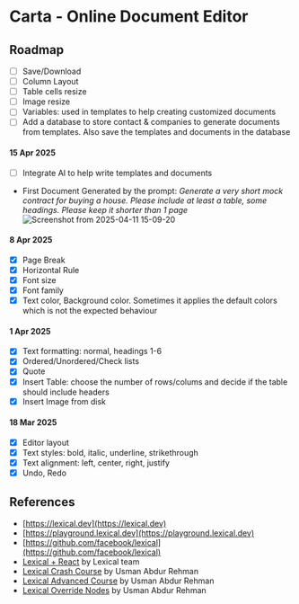# Carta - Online Document Editor

## Roadmap

- [ ] Save/Download
- [ ] Column Layout
- [ ] Table cells resize
- [ ] Image resize
- [ ] Variables: used in templates to help creating customized documents
- [ ] Add a database to store contact & companies to generate documents from templates. Also save the templates and documents in the database

#### 15 Apr 2025

- [ ] Integrate AI to help write templates and documents

* First Document Generated by the prompt: _Generate a very short mock contract for buying a house. Please include at least a table, some headings. Please keep it shorter than 1 page_
  ![Screenshot from 2025-04-11 15-09-20](https://github.com/user-attachments/assets/970022ce-f50e-454b-b552-14051f87cc3a)


#### 8 Apr 2025

- [x] Page Break
- [x] Horizontal Rule
- [x] Font size
- [x] Font family
- [x] Text color, Background color. Sometimes it applies the default colors which is not the expected behaviour

#### 1 Apr 2025

- [x] Text formatting: normal, headings 1-6
- [x] Ordered/Unordered/Check lists
- [x] Quote
- [x] Insert Table: choose the number of rows/colums and decide if the table should include headers
- [x] Insert Image from disk

#### 18 Mar 2025

- [x] Editor layout
- [x] Text styles: bold, italic, underline, strikethrough
- [x] Text alignment: left, center, right, justify
- [x] Undo, Redo

## References

- [https://lexical.dev](https://lexical.dev)
- [https://playground.lexical.dev](https://playground.lexical.dev)
- [https://github.com/facebook/lexical](https://github.com/facebook/lexical)
- [Lexical + React](https://www.youtube.com/watch?v=qIqxvk2qcmo&list=PLC50C2hBKlR9hpCSjdChcbbvOzMIxwuGj) by Lexical team
- [Lexical Crash Course](https://youtu.be/XI6nufqMSek?si=SCpzNxmjimAplmzy) by Usman Abdur Rehman
- [Lexical Advanced Course](https://youtu.be/XI6nufqMSek?si=rMVeji1B38KNA2Fi) by Usman Abdur Rehman
- [Lexical Override Nodes](https://youtu.be/LnEmBb6ABl8?si=T8zBK_-0P1w1H4PU) by Usman Abdur Rehman

